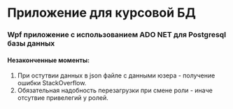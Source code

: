 # Приложение для курсовой БД
### Wpf приложение с использованием ADO NET для Postgresql базы данных 
#### Незаконченные моменты:
1. При остутвии данных в json файле с данными юзера - получение ошибки StackOverflow.
2. Обязательная надобность перезагрузки при смене роли - иначе отсутвие привелегий у ролей.